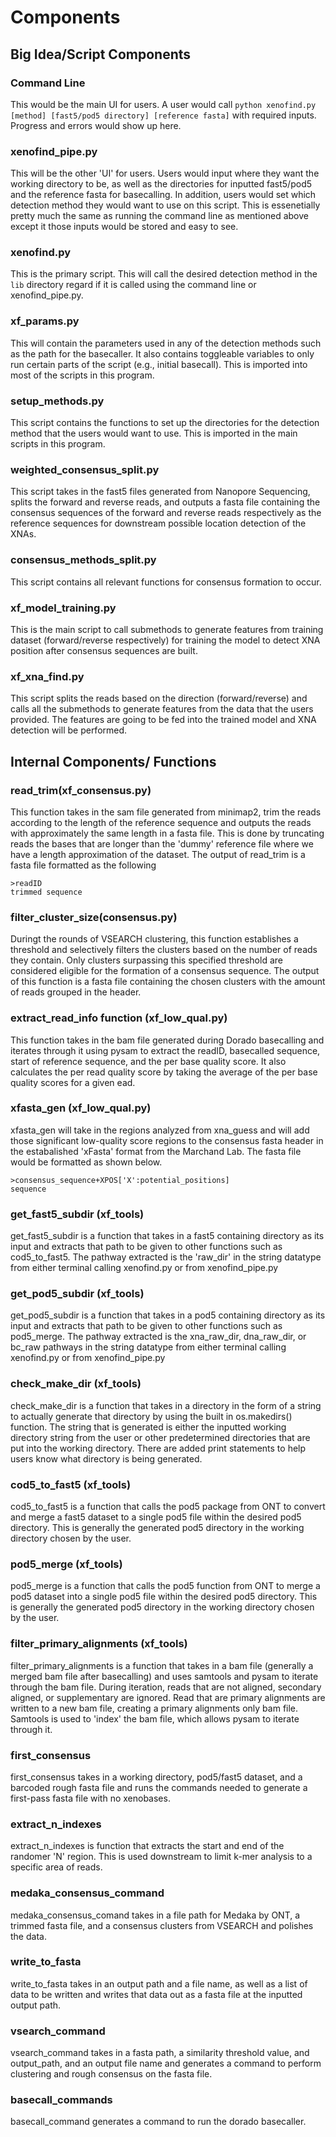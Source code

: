 # Components

## Big Idea/Script Components 

### Command Line 
This would be the main UI for users. A user would call ```python xenofind.py [method] [fast5/pod5 directory] [reference fasta]``` with required inputs. Progress and errors would show up here.

### xenofind_pipe.py 
This will be the other 'UI' for users. Users would input where they want the working directory to be, as well as the directories for inputted fast5/pod5 and the reference fasta for basecalling. In addition, users would set which detection method they would want to use on this script. This is essenetially pretty much the same as running the command line as mentioned above except it those inputs would be stored and easy to see. 

### xenofind.py
This is the primary script. This will call the desired detection method in the ```lib``` directory regard if it is called using the command line or xenofind_pipe.py. 

### xf_params.py
This will contain the parameters used in any of the detection methods such as the path for the basecaller. It also contains toggleable variables to only run certain parts of the script (e.g., initial basecall). This is imported into most of the scripts in this program. 

### setup_methods.py
This script contains the functions to set up the directories for the detection method that the users would want to use. This is imported in the main scripts in this program.

### weighted_consensus_split.py
This script takes in the fast5 files generated from Nanopore Sequencing, splits the forward and reverse reads, and outputs a fasta file containing the consensus sequences of the forward and reverse reads respectively as the reference sequences for downstream possible location detection of the XNAs.

### consensus_methods_split.py
This script contains all relevant functions for consensus formation to occur. 

### xf_model_training.py
This is the main script to call submethods to generate features from training dataset (forward/reverse respectively) for training the model to detect XNA position after consensus sequences are built.

### xf_xna_find.py
This script splits the reads based on the direction (forward/reverse) and calls all the submethods to generate features from the data that the users provided. The features are going to be fed into the trained model and XNA detection will be performed.

## Internal Components/ Functions 

### read_trim(xf_consensus.py)
This function takes in the sam file generated from minimap2, trim the reads according to the length of the reference sequence and outputs the reads with approximately the same length in a fasta file. This is done by truncating reads the bases that are longer than the 'dummy' reference file where we have a length approximation of the dataset. The output of read_trim is a fasta file formatted as the following 

    >readID
    trimmed sequence


### filter_cluster_size(consensus.py)
Duringt the rounds of VSEARCH clustering, this function establishes a threshold and selectively filters the clusters based on the number of reads they contain. Only clusters surpassing this specified threshold are considered eligible for the formation of a consensus sequence. The output of this function is a fasta file containing the chosen clusters with the amount of reads grouped in the header. 

### extract_read_info function (xf_low_qual.py)
This function takes in the bam file generated during Dorado basecalling and iterates through it using pysam to extract the readID, basecalled sequence, start of reference sequence, and the per base quality score. It also calculates the per read quality score by taking the average of the per base quality scores for a given ead.

### xfasta_gen (xf_low_qual.py)
xfasta_gen will take in the regions analyzed from xna_guess and will add those significant low-quality score regions to the consensus fasta header in the estabalished 'xFasta' format from the Marchand Lab. The fasta file would be formatted as shown below.

    >consensus_sequence+XPOS['X':potential_positions]
    sequence

### get_fast5_subdir (xf_tools)
get_fast5_subdir is a function that takes in a fast5 containing directory as its input and extracts that path to be given to other functions such as cod5_to_fast5. The pathway extracted is the 'raw_dir' in the string datatype from either terminal calling xenofind.py or from xenofind_pipe.py

### get_pod5_subdir (xf_tools)
get_pod5_subdir is a function that takes in a pod5 containing directory as its input and extracts that path to be given to other functions such as pod5_merge. The pathway extracted is the xna_raw_dir, dna_raw_dir, or bc_raw pathways in the string datatype from either terminal calling xenofind.py or from xenofind_pipe.py

### check_make_dir (xf_tools)
check_make_dir is a function that takes in a directory in the form of a string to actually generate that directory by using the built in os.makedirs() function. The string that is generated is either the inputted working directory string from the user or other predetermined directories that are put into the working directory. There are added print statements to help users know what directory is being generated. 

### cod5_to_fast5 (xf_tools)
cod5_to_fast5 is a function that calls the pod5 package from ONT to convert and merge a fast5 dataset to a single pod5 file within the desired pod5 directory. This is generally the generated pod5 directory in the working directory chosen by the user. 

### pod5_merge (xf_tools)
pod5_merge is a function that calls the pod5 function from ONT to merge a pod5 dataset into a single pod5 file within the desired pod5 directory. This is generally the generated pod5 directory in the working directory chosen by the user.

### filter_primary_alignments (xf_tools)
filter_primary_alignments is a function that takes in a bam file (generally a merged bam file after basecalling) and uses samtools and pysam to iterate through the bam file. During iteration, reads that are not aligned, secondary aligned, or supplementary are ignored. Read that are primary alignments are written to a new bam file, creating a primary alignments only bam file. Samtools is used to 'index' the bam file, which allows pysam to iterate through it.

### first_consensus 
first_consensus takes in a working directory, pod5/fast5 dataset, and a barcoded rough fasta file and runs the commands needed to generate a first-pass fasta file with no xenobases.

### extract_n_indexes
extract_n_indexes is function that extracts the start and end of the randomer 'N' region. This is used downstream to limit k-mer analysis to a specific area of reads. 

### medaka_consensus_command 
medaka_consensus_comand takes in a file path for Medaka by ONT, a trimmed fasta file, and a consensus clusters from VSEARCH and polishes the data. 

### write_to_fasta 
write_to_fasta takes in an output path and a file name, as well as a list of data to be written and writes that data out as a fasta file at the inputted output path. 

### vsearch_command 
vsearch_command takes in a fasta path, a similarity threshold value, and output_path, and an output file name and generates a command to perform clustering and rough consensus on the fasta file. 

### basecall_commands 
basecall_command generates a command to run the dorado basecaller. 